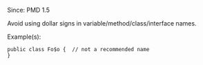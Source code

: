 Since: PMD 1.5

Avoid using dollar signs in variable/method/class/interface names.

Example(s):
```
public class Fo$o {  // not a recommended name
}
```
